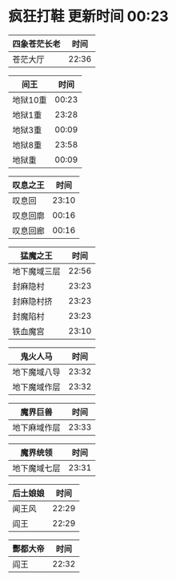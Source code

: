 # 疯狂打鞋 更新时间 00:23

| 四象苍茫长老   | 时间    |
|--------|-------|
| 苍茫大厅 | 22:36 |

| 间王   | 时间    |
|--------|-------|
| 地狱10重 | 00:23 |
| 地狱1重 | 23:28 |
| 地狱3重 | 00:09 |
| 地狱8重 | 23:58 |
| 地狱重 | 00:09 |

| 叹息之王   | 时间    |
|--------|-------|
| 叹息回 | 23:10 |
| 叹息回廓 | 00:16 |
| 叹息回廊 | 00:16 |

| 猛魔之王   | 时间    |
|--------|-------|
| 地下魔域三层 | 22:56 |
| 封麻隐村 | 23:23 |
| 封麻隐村挤 | 23:23 |
| 封魔陷村 | 23:23 |
| 铁血魔宫 | 23:10 |

| 鬼火人马   | 时间    |
|--------|-------|
| 地下魔域八导 | 23:32 |
| 地下魔域作层 | 23:32 |

| 魔界巨兽   | 时间    |
|--------|-------|
| 地下麻域作层 | 23:33 |

| 魔界统领   | 时间    |
|--------|-------|
| 地下魔域七层 | 23:31 |

| 后土娘娘   | 时间    |
|--------|-------|
| 闻王风 | 22:29 |
| 阎王 | 22:29 |

| 酆都大帝   | 时间    |
|--------|-------|
| 阎王 | 22:32 |